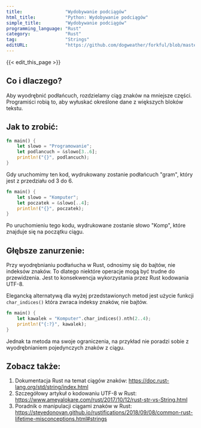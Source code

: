 ```yaml
---
title:                "Wydobywanie podciągów"
html_title:           "Python: Wydobywanie podciągów"
simple_title:         "Wydobywanie podciągów"
programming_language: "Rust"
category:             "Rust"
tag:                  "Strings"
editURL:              "https://github.com/dogweather/forkful/blob/master/content/pl/rust/extracting-substrings.md"
---
```


{{< edit_this_page >}}

## Co i dlaczego?

Aby wyodrębnić podłańcuch, rozdzielamy ciąg znaków na mniejsze części. Programiści robią to, aby wyłuskać określone dane z większych bloków tekstu.

## Jak to zrobić:

```Rust
fn main() {
    let slowo = "Programowanie";
    let podlancuch = &slowo[3..6];
    println!("{}", podlancuch);
}
```

Gdy uruchomimy ten kod, wydrukowany zostanie podłańcuch "gram", który jest z przedziału od 3 do 6.

```Rust
fn main() {
    let slowo = "Komputer";
    let poczatek = &slowo[..4];
    println!("{}", poczatek);
}
```

Po uruchomieniu tego kodu, wydrukowane zostanie słowo "Komp", które znajduje się na początku ciągu.

## Głębsze zanurzenie:

Przy wyodrębnianiu podłańucha w Rust, odnosimy się do bajtów, nie indeksów znaków. To dlatego niektóre operacje mogą być trudne do przewidzenia. Jest to konsekwencja wykorzystania przez Rust kodowania UTF-8.

Elegancką alternatywą dla wyżej przedstawionych metod jest użycie funkcji `char_indices()` która zwraca indeksy znaków, nie bajtów.

```Rust
fn main() {
    let kawalek = "Komputer".char_indices().nth(2..4);
    println!("{:?}", kawalek); 
}
```

Jednak ta metoda ma swoje ograniczenia, na przykład nie poradzi sobie z wyodrębnianiem pojedynczych znaków z ciągu.

## Zobacz także:

1. Dokumentacja Rust na temat ciągów znaków: https://doc.rust-lang.org/std/string/index.html
2. Szczegółowy artykuł o kodowaniu UTF-8 w Rust: https://www.ameyalokare.com/rust/2017/10/12/rust-str-vs-String.html
3. Poradnik o manipulacji ciągami znaków w Rust: https://stevedonovan.github.io/rustifications/2018/09/08/common-rust-lifetime-misconceptions.html#strings